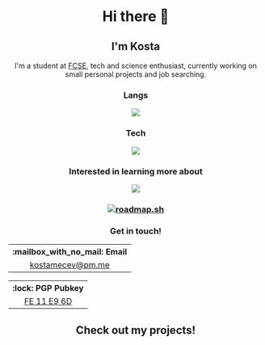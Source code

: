 <h1 align="center">Hi there 👋</h1>
<h2 align="center">I'm Kosta</h2>
<p align="center">I'm a student at <a style="text-decoration:underline" href="https://www.finki.ukim.mk">FCSE</a>, tech and science enthusiast, currently working on small personal projects and job searching.</p>

<h3 align="center">Langs</h3>
<p align="center">
  <a href="https://skillicons.dev">
    <img src="https://skillicons.dev/icons?i=c,cpp,py,html,css,js,bash" />
  </a>
</p>

<h3 align="center">Tech</h3>
<p align="center">
  <a href="https://skillicons.dev">
    <img src="https://skillicons.dev/icons?i=linux,vscode,github,git" />
  </a>
</p>

<h3 align="center">Interested in learning more about</h3>
<p align="center">
  <a href="https://skillicons.dev">
    <img src="https://skillicons.dev/icons?i=tensorflow,html,css,js,electron,figma,go,rust,latex,nodejs" />
  </a>
</p>

<h3 align="center">
<a href="https://roadmap.sh"><img src="https://api.roadmap.sh/v1-badge/tall/65276f93f43a58c923bc627c?variant=dark" alt="roadmap.sh"/></a>
</h3>

<h3 align="center">Get in touch!</h3>

<table align="center" style="text-align:center;margin-left:auto;margin-right:auto;">
  <tr>
    <th>:mailbox_with_no_mail: Email</th>
  </tr>
  <tr>
    <td><a href="mailto:kostamecev@pm.me">kostamecev@pm.me</a></td>
  </tr>
</table>

<table align="center" style="text-align:center;margin-left:auto;margin-right:auto;">
  <tr>
    <th>:lock: PGP Pubkey</th>
  </tr>
  <tr>
    <td align="center"><a href="public.pgp">FE 11 E9 6D</a></td>
  </tr>
</table>

<h2 align="center">Check out my projects!</h2>

<!--
<div align="center">

| :mailbox_with_no_mail: Email         |
|:-------------------------------------|
| [kostamecev@pm.me](kostamecev@pm.me) |

| :lock: PGP Pubkey|
|:----------------------------|
| **[FE 11 E9 6D](public.pgp)** |

</div>
--->
<!--
- 🔭 I’m currently working on ...
- 🌱 I’m currently learning ...
- 👯 I’m looking to collaborate on ...
- 🤔 I’m looking for help with ...
- 💬 Ask me about ...
- 📫 How to reach me: ...
- 😄 Pronouns: ...
- ⚡ Fun fact: ...
--->

